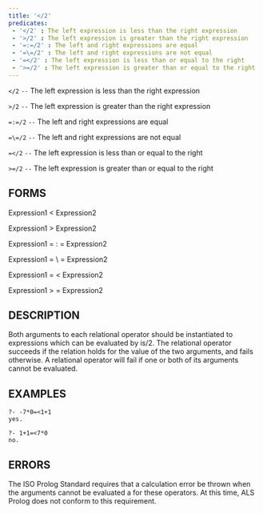 ```yaml
---
title: '</2'
predicates:
 - '</2' : The left expression is less than the right expression
 - '>/2' : The left expression is greater than the right expression
 - '=:=/2' : The left and right expressions are equal
 - '=\=/2' : The left and right expressions are not equal
 - '=</2' : The left expression is less than or equal to the right
 - '>=/2' : The left expression is greater than or equal to the right
---
```

`</2` `--` The left expression is less than the right expression

`>/2` `--` The left expression is greater than the right expression

`=:=/2` `--` The left and right expressions are equal

`=\=/2` `--` The left and right expressions are not equal

`=</2` `--` The left expression is less than or equal to the right

`>=/2` `--` The left expression is greater than or equal to the right


## FORMS

Expression1 < Expression2

Expression1 > Expression2

Expression1 = : = Expression2

Expression1 = \ = Expression2

Expression1 = < Expression2

Expression1 > = Expression2



## DESCRIPTION

Both arguments to each relational operator should be instantiated to expressions which can be evaluated by is/2. The relational operator succeeds if the relation holds for the value of the two arguments, and fails otherwise. A relational operator will fail if one or both of its arguments cannot be evaluated.


## EXAMPLES

```
?- -7*0=<1+1
yes.
```

```
?- 1+1=<7*0
no.
```


## ERRORS

The ISO Prolog Standard requires that a calculation error be thrown when the arguments cannot be evaluated a for these operators. At this time, ALS Prolog does not conform to this requirement.

